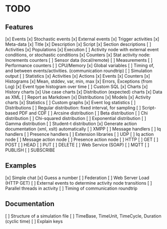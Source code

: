 TODO
========

Features
-------------

[x] Events
	[x] Stochastic events
	[x] External events
	[x] Trigger activities
[x] Meta-data
	[x] Title
	[x] Description
	[x] Script
	[x] Section descriptions
[ ] Activities
	[x] Populations
	[x] Execution
	[ ] Activity node with external event conditions, or stochastic conditions
	[x] Counters
	[x] Stat activity node: Increments counters
	[ ]	Sensor data (local/remote)
	[ ] Measurements
	[ ] Performance counters
	[ ] CPU/Memory
	[x] Global variables
	[ ] Timing of, and between events/activities. (communication roundtrip)
[ ] Simulation output
	[ ] Statistics
		[x] Activities
		[x] Actions
		[x] Events
		[x] Counters
		[x] Histograms
		[x] Mean, stddev, var, min, max
		[x] Errors, Exceptions (from Log)
		[x] Event type histogram over time
		[ ] Custom SQL
	[x] Charts
		[x] History charts
		[x] Use case charts
		[x] Distribution (expected) charts
	[x] Data as XML
	[ ] Report as Markdown
		[x] Distributions
		[x] Models
		[x] Activity charts
		[x] Statistics
		[ ] Custom graphs
		[x] Event log statistics
[ ] Distributions
	[ ] Regular distribution: fixed interval, for sampling
	[ ] Script-based PDF and CDF
	[ ] Arcsine distribution
	[ ] Beta distribution
	[ ] Chi distribution
	[ ] Chi-squared distribution
	[ ] Exponential distribution
	[ ] Gamma distribution
	[ ] Student-t distribution
[x] Generate action documentation (xml, xslt) automatically
[ ] XMPP
	[ ] Message handlers
	[ ] Iq handlers
	[ ] Presence handlers
	[ ] Extension libraries
	[ ] UDP
	[ ] Iq action node
	[ ] Message action node
	[ ] Presence action node
[ ] HTTP
	[ ] GET
	[ ] POST
	[ ] HEAD
	[ ] PUT
	[ ] DELETE
	[ ] Web Service (SOAP)
[ ] MQTT
	[ ] PUBLISH
	[ ] SUBSCRIBE

Examples
--------------

[x] Simple chat
[x] Guess a number
[ ] Federation
[ ] Web Server Load (HTTP GET)
[ ] External events to determine activity node transitions
[ ] Parallel threads in activity
[ ] Timing of communication roundtrip

Documentation
--------------------

[ ] Structure of a simulation file
[ ] TimeBase, TimeUnit, TimeCycle, Duration (cyclic time)
[ ] Explain keys

